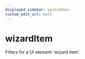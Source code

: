 ```yaml
---
displayed_sidebar: apiSidebar
custom_edit_url: null
---
```

# wizardItem

Filters for a UI element 'wizard item'.

